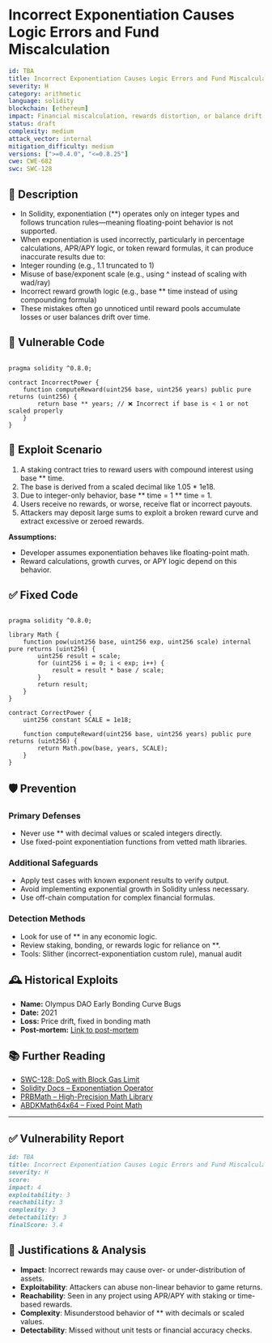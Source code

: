 # Incorrect Exponentiation Causes Logic Errors and Fund Miscalculation

```YAML
id: TBA
title: Incorrect Exponentiation Causes Logic Errors and Fund Miscalculation
severity: H
category: arithmetic
language: solidity
blockchain: [ethereum]
impact: Financial miscalculation, rewards distortion, or balance drift
status: draft
complexity: medium
attack_vector: internal
mitigation_difficulty: medium
versions: [">=0.4.0", "<=0.8.25"]
cwe: CWE-682
swc: SWC-128
```

## 📝 Description

- In Solidity, exponentiation (**) operates only on integer types and follows truncation rules—meaning floating-point behavior is not supported. 
- When exponentiation is used incorrectly, particularly in percentage calculations, APR/APY logic, or token reward formulas, it can produce inaccurate results due to:
- Integer rounding (e.g., 1.1 truncated to 1)
- Misuse of base/exponent scale (e.g., using ^ instead of scaling with wad/ray)
- Incorrect reward growth logic (e.g., base ** time instead of using compounding formula)
- These mistakes often go unnoticed until reward pools accumulate losses or user balances drift over time.

## 🚨 Vulnerable Code

```solidity

pragma solidity ^0.8.0;

contract IncorrectPower {
    function computeReward(uint256 base, uint256 years) public pure returns (uint256) {
        return base ** years; // ❌ Incorrect if base is < 1 or not scaled properly
    }
}
```

## 🧪 Exploit Scenario

1. A staking contract tries to reward users with compound interest using base ** time.
2. The base is derived from a scaled decimal like 1.05 * 1e18.
3. Due to integer-only behavior, base ** time = 1 ** time = 1.
4. Users receive no rewards, or worse, receive flat or incorrect payouts.
5. Attackers may deposit large sums to exploit a broken reward curve and extract excessive or zeroed rewards.

**Assumptions:**

- Developer assumes exponentiation behaves like floating-point math.
- Reward calculations, growth curves, or APY logic depend on this behavior.

## ✅ Fixed Code

```solidity

pragma solidity ^0.8.0;

library Math {
    function pow(uint256 base, uint256 exp, uint256 scale) internal pure returns (uint256) {
        uint256 result = scale;
        for (uint256 i = 0; i < exp; i++) {
            result = result * base / scale;
        }
        return result;
    }
}

contract CorrectPower {
    uint256 constant SCALE = 1e18;

    function computeReward(uint256 base, uint256 years) public pure returns (uint256) {
        return Math.pow(base, years, SCALE);
    }
}
```

## 🛡️ Prevention

### Primary Defenses

- Never use ** with decimal values or scaled integers directly.
- Use fixed-point exponentiation functions from vetted math libraries.

### Additional Safeguards

- Apply test cases with known exponent results to verify output.
- Avoid implementing exponential growth in Solidity unless necessary.
- Use off-chain computation for complex financial formulas.

### Detection Methods

- Look for use of ** in any economic logic.
- Review staking, bonding, or rewards logic for reliance on **.
- Tools: Slither (incorrect-exponentiation custom rule), manual audit

## 🕰️ Historical Exploits

- **Name:** Olympus DAO Early Bonding Curve Bugs 
- **Date:** 2021 
- **Loss:** Price drift, fixed in bonding math 
- **Post-mortem:** [Link to post-mortem](https://github.com/OlympusDAO/olympus-contracts/issues) 
  

## 📚 Further Reading

- [SWC-128: DoS with Block Gas Limit](https://swcregistry.io/docs/SWC-128/) 
- [Solidity Docs – Exponentiation Operator](https://docs.soliditylang.org/en/latest/types.html#exponentiation) 
- [PRBMath – High-Precision Math Library](https://github.com/PaulRBerg/prb-math) 
- [ABDKMath64x64 – Fixed Point Math](https://github.com/abdk-consulting/abdk-libraries-solidity) 

---

## ✅ Vulnerability Report

```markdown
id: TBA
title: Incorrect Exponentiation Causes Logic Errors and Fund Miscalculation
severity: H
score:
impact: 4         
exploitability: 3 
reachability: 3   
complexity: 3     
detectability: 3  
finalScore: 3.4
```

## 📄 Justifications & Analysis

- **Impact**: Incorrect rewards may cause over- or under-distribution of assets.
- **Exploitability**: Attackers can abuse non-linear behavior to game returns.
- **Reachability**: Seen in any project using APR/APY with staking or time-based rewards.
- **Complexity**: Misunderstood behavior of ** with decimals or scaled values.
- **Detectability**: Missed without unit tests or financial accuracy checks.
